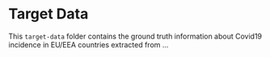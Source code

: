 # Target Data
This `target-data` folder contains the ground truth information about Covid19 incidence in EU/EEA countries extracted from ...
